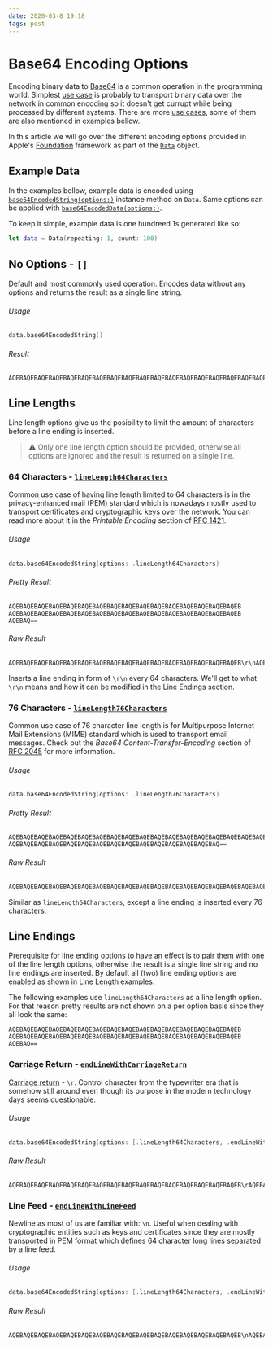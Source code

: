 ```yaml
---
date: 2020-03-8 19:18
tags: post
---
```


# Base64 Encoding Options
Encoding binary data to [Base64](https://en.wikipedia.org/wiki/Base64) is a common operation in the programming world. Simplest [use case](https://stackoverflow.com/a/201510) is probably to transport binary data over the network in common encoding so it doesn't get currupt while being processed by different systems. There are more [use cases](https://en.wikipedia.org/wiki/Base64#Implementations_and_history), some of them are also mentioned in examples bellow.

In this article we will go over the different encoding options provided in Apple's [Foundation](https://developer.apple.com/documentation/foundation) framework as part of the [`Data`](https://developer.apple.com/documentation/foundation/data) object.

## Example Data
In the examples bellow, example data is encoded using [`base64EncodedString(options:)`](https://developer.apple.com/documentation/foundation/nsdata/1413546-base64encodedstring) instance method on `Data`. Same options can be applied with [`base64EncodedData(options:)`](https://developer.apple.com/documentation/foundation/nsdata/1412739-base64encodeddata).

To keep it simple, example data is one hundreed 1s generated like so:
```swift
let data = Data(repeating: 1, count: 100)
```

## No Options - `[]`
Default and most commonly used operation. Encodes data without any options and returns the result as a single line string. 

###### Usage
```swift
data.base64EncodedString()
```

###### Result
```no-highlight
AQEBAQEBAQEBAQEBAQEBAQEBAQEBAQEBAQEBAQEBAQEBAQEBAQEBAQEBAQEBAQEBAQEBAQEBAQEBAQEBAQEBAQEBAQEBAQEBAQEBAQEBAQEBAQEBAQEBAQEBAQEBAQEBAQEBAQ==
```

## Line Lengths
Line length options give us the posibility to limit the amount of characters before a line ending is inserted.

> ⚠️ Only one line length option should be provided, otherwise all options are ignored and the result is returned on a single line.

### 64 Characters - [`lineLength64Characters`](https://developer.apple.com/documentation/foundation/nsdata/base64encodingoptions/1407872-linelength64characters)
Common use case of having line length limited to 64 characters is in the privacy-enhanced mail (PEM) standard which is nowadays mostly used to transport certificates and cryptographic keys over the network. You can read more about it in the _Printable Encoding_ section of [RFC 1421](https://tools.ietf.org/html/rfc1421#section-4.3.2.4). 

###### Usage
```swift
data.base64EncodedString(options: .lineLength64Characters)
```

###### Pretty Result
```no-highlight
AQEBAQEBAQEBAQEBAQEBAQEBAQEBAQEBAQEBAQEBAQEBAQEBAQEBAQEBAQEBAQEB
AQEBAQEBAQEBAQEBAQEBAQEBAQEBAQEBAQEBAQEBAQEBAQEBAQEBAQEBAQEBAQEB
AQEBAQ==
```

###### Raw Result
```no-highlight
AQEBAQEBAQEBAQEBAQEBAQEBAQEBAQEBAQEBAQEBAQEBAQEBAQEBAQEBAQEBAQEB\r\nAQEBAQEBAQEBAQEBAQEBAQEBAQEBAQEBAQEBAQEBAQEBAQEBAQEBAQEBAQEBAQEB\r\nAQEBAQ==
```

Inserts a line ending in form of `\r\n` every 64 characters. We'll get to what `\r\n` means and how it can be modified in the Line Endings section.

### 76 Characters - [`lineLength76Characters`](https://developer.apple.com/documentation/foundation/nsdata/base64encodingoptions/1413700-linelength76characters)
Common use case of 76 character line length is for Multipurpose Internet Mail Extensions (MIME) standard which is used to transport email messages. Check out the _Base64 Content-Transfer-Encoding_ section of [RFC 2045](https://tools.ietf.org/html/rfc2045#section-6.8) for more information.

###### Usage
```swift
data.base64EncodedString(options: .lineLength76Characters)
```

###### Pretty Result
```no-highlight
AQEBAQEBAQEBAQEBAQEBAQEBAQEBAQEBAQEBAQEBAQEBAQEBAQEBAQEBAQEBAQEBAQEBAQEBAQEB
AQEBAQEBAQEBAQEBAQEBAQEBAQEBAQEBAQEBAQEBAQEBAQEBAQEBAQEBAQ==
```

###### Raw Result
```no-highlight
AQEBAQEBAQEBAQEBAQEBAQEBAQEBAQEBAQEBAQEBAQEBAQEBAQEBAQEBAQEBAQEBAQEBAQEBAQEB\r\nAQEBAQEBAQEBAQEBAQEBAQEBAQEBAQEBAQEBAQEBAQEBAQEBAQEBAQEBAQ==
```

Similar as `lineLength64Characters`, except a line ending is inserted every 76 characters.

## Line Endings
Prerequisite for line ending options to have an effect is to pair them with one of the line length options, otherwise the result is a single line string and no line endings are inserted. By default all (two) line ending options are enabled as shown in Line Length examples. 

The following examples use `lineLength64Characters` as a line length option. For that reason pretty results are not shown on a per option basis since they all look the same:
```no-highlight
AQEBAQEBAQEBAQEBAQEBAQEBAQEBAQEBAQEBAQEBAQEBAQEBAQEBAQEBAQEBAQEB
AQEBAQEBAQEBAQEBAQEBAQEBAQEBAQEBAQEBAQEBAQEBAQEBAQEBAQEBAQEBAQEB
AQEBAQ==
```

### Carriage Return - [`endLineWithCarriageReturn`](https://developer.apple.com/documentation/foundation/nsdata/base64encodingoptions/1407202-endlinewithcarriagereturn)
[Carriage return](https://en.wikipedia.org/wiki/Carriage_return) - `\r`. Control character from the typewriter era that is somehow still around even though its purpose in the modern technology days seems questionable.

###### Usage
```swift
data.base64EncodedString(options: [.lineLength64Characters, .endLineWithCarriageReturn])
```

###### Raw Result
```no-highlight
AQEBAQEBAQEBAQEBAQEBAQEBAQEBAQEBAQEBAQEBAQEBAQEBAQEBAQEBAQEBAQEB\rAQEBAQEBAQEBAQEBAQEBAQEBAQEBAQEBAQEBAQEBAQEBAQEBAQEBAQEBAQEBAQEB\rAQEBAQ==
```

### Line Feed - [`endLineWithLineFeed`](https://developer.apple.com/documentation/foundation/nsdata/base64encodingoptions/1415882-endlinewithlinefeed)
Newline as most of us are familiar with: `\n`. Useful when dealing with cryptographic entities such as keys and certificates since they are mostly transported in PEM format which defines 64 character long lines separated by a line feed.

###### Usage
```swift
data.base64EncodedString(options: [.lineLength64Characters, .endLineWithLineFeed])
```

###### Raw Result
```no-highlight
AQEBAQEBAQEBAQEBAQEBAQEBAQEBAQEBAQEBAQEBAQEBAQEBAQEBAQEBAQEBAQEB\nAQEBAQEBAQEBAQEBAQEBAQEBAQEBAQEBAQEBAQEBAQEBAQEBAQEBAQEBAQEBAQEB\nAQEBAQ==
```